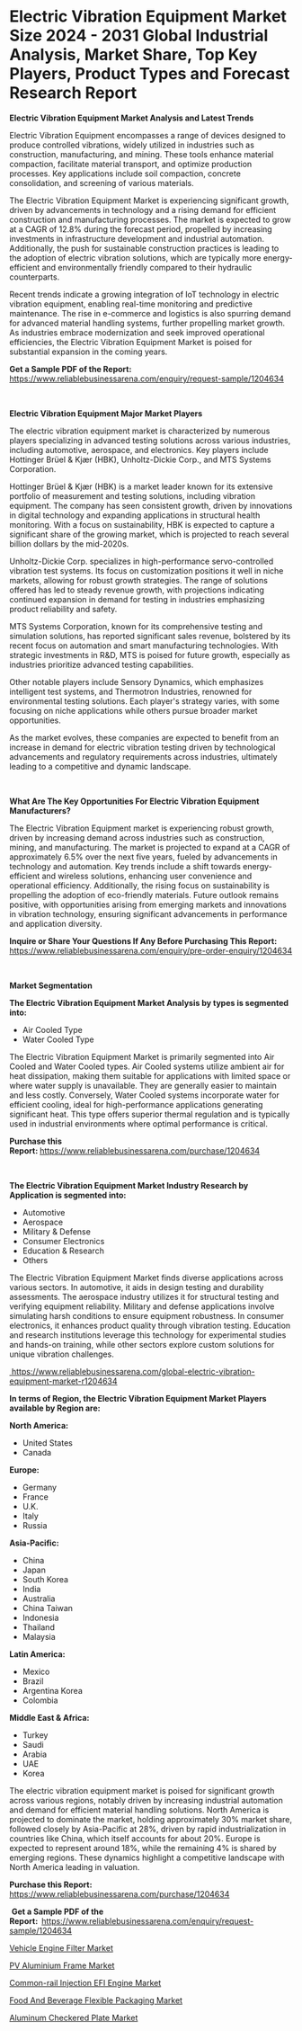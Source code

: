 <p><h1>Electric Vibration Equipment Market Size 2024 - 2031 Global Industrial Analysis, Market Share, Top Key Players, Product Types and Forecast Research Report</h1></p><p><strong>Electric Vibration Equipment Market Analysis and Latest Trends</strong></p>
<p><p>Electric Vibration Equipment encompasses a range of devices designed to produce controlled vibrations, widely utilized in industries such as construction, manufacturing, and mining. These tools enhance material compaction, facilitate material transport, and optimize production processes. Key applications include soil compaction, concrete consolidation, and screening of various materials.</p><p>The Electric Vibration Equipment Market is experiencing significant growth, driven by advancements in technology and a rising demand for efficient construction and manufacturing processes. The market is expected to grow at a CAGR of 12.8% during the forecast period, propelled by increasing investments in infrastructure development and industrial automation. Additionally, the push for sustainable construction practices is leading to the adoption of electric vibration solutions, which are typically more energy-efficient and environmentally friendly compared to their hydraulic counterparts.</p><p>Recent trends indicate a growing integration of IoT technology in electric vibration equipment, enabling real-time monitoring and predictive maintenance. The rise in e-commerce and logistics is also spurring demand for advanced material handling systems, further propelling market growth. As industries embrace modernization and seek improved operational efficiencies, the Electric Vibration Equipment Market is poised for substantial expansion in the coming years.</p></p>
<p><strong>Get a Sample PDF of the Report:&nbsp;</strong> <a href="https://www.reliablebusinessarena.com/enquiry/request-sample/1204634?utm_campaign=1337&utm_medium=2&utm_source=Github&utm_content=ia&utm_term=16102024&utm_id=electric-vibration-equipment">https://www.reliablebusinessarena.com/enquiry/request-sample/1204634</a></p>
<p>&nbsp;</p>
<p><strong>Electric Vibration Equipment Major Market Players</strong></p>
<p><p>The electric vibration equipment market is characterized by numerous players specializing in advanced testing solutions across various industries, including automotive, aerospace, and electronics. Key players include Hottinger Brüel & Kjær (HBK), Unholtz-Dickie Corp., and MTS Systems Corporation.</p><p>Hottinger Brüel & Kjær (HBK) is a market leader known for its extensive portfolio of measurement and testing solutions, including vibration equipment. The company has seen consistent growth, driven by innovations in digital technology and expanding applications in structural health monitoring. With a focus on sustainability, HBK is expected to capture a significant share of the growing market, which is projected to reach several billion dollars by the mid-2020s.</p><p>Unholtz-Dickie Corp. specializes in high-performance servo-controlled vibration test systems. Its focus on customization positions it well in niche markets, allowing for robust growth strategies. The range of solutions offered has led to steady revenue growth, with projections indicating continued expansion in demand for testing in industries emphasizing product reliability and safety.</p><p>MTS Systems Corporation, known for its comprehensive testing and simulation solutions, has reported significant sales revenue, bolstered by its recent focus on automation and smart manufacturing technologies. With strategic investments in R&D, MTS is poised for future growth, especially as industries prioritize advanced testing capabilities.</p><p>Other notable players include Sensory Dynamics, which emphasizes intelligent test systems, and Thermotron Industries, renowned for environmental testing solutions. Each player's strategy varies, with some focusing on niche applications while others pursue broader market opportunities.</p><p>As the market evolves, these companies are expected to benefit from an increase in demand for electric vibration testing driven by technological advancements and regulatory requirements across industries, ultimately leading to a competitive and dynamic landscape.</p></p>
<p>&nbsp;</p>
<p><strong>What Are The Key Opportunities For Electric Vibration Equipment Manufacturers?</strong></p>
<p><p>The Electric Vibration Equipment market is experiencing robust growth, driven by increasing demand across industries such as construction, mining, and manufacturing. The market is projected to expand at a CAGR of approximately 6.5% over the next five years, fueled by advancements in technology and automation. Key trends include a shift towards energy-efficient and wireless solutions, enhancing user convenience and operational efficiency. Additionally, the rising focus on sustainability is propelling the adoption of eco-friendly materials. Future outlook remains positive, with opportunities arising from emerging markets and innovations in vibration technology, ensuring significant advancements in performance and application diversity.</p></p>
<p><strong>Inquire or Share Your Questions If Any Before Purchasing This Report:</strong> <a href="https://www.reliablebusinessarena.com/enquiry/pre-order-enquiry/1204634?utm_campaign=1337&utm_medium=2&utm_source=Github&utm_content=ia&utm_term=16102024&utm_id=electric-vibration-equipment">https://www.reliablebusinessarena.com/enquiry/pre-order-enquiry/1204634</a></p>
<p>&nbsp;</p>
<p><strong>Market Segmentation</strong></p>
<p><strong>The Electric Vibration Equipment Market Analysis by types is segmented into:</strong></p>
<p><ul><li>Air Cooled Type</li><li>Water Cooled Type</li></ul></p>
<p><p>The Electric Vibration Equipment Market is primarily segmented into Air Cooled and Water Cooled types. Air Cooled systems utilize ambient air for heat dissipation, making them suitable for applications with limited space or where water supply is unavailable. They are generally easier to maintain and less costly. Conversely, Water Cooled systems incorporate water for efficient cooling, ideal for high-performance applications generating significant heat. This type offers superior thermal regulation and is typically used in industrial environments where optimal performance is critical.</p></p>
<p><strong>Purchase this Report:&nbsp;</strong><a href="https://www.reliablebusinessarena.com/purchase/1204634?utm_campaign=1337&utm_medium=2&utm_source=Github&utm_content=ia&utm_term=16102024&utm_id=electric-vibration-equipment">https://www.reliablebusinessarena.com/purchase/1204634</a></p>
<p>&nbsp;</p>
<p><strong>The Electric Vibration Equipment Market Industry Research by Application is segmented into:</strong></p>
<p><ul><li>Automotive</li><li>Aerospace</li><li>Military & Defense</li><li>Consumer Electronics</li><li>Education & Research</li><li>Others</li></ul></p>
<p><p>The Electric Vibration Equipment Market finds diverse applications across various sectors. In automotive, it aids in design testing and durability assessments. The aerospace industry utilizes it for structural testing and verifying equipment reliability. Military and defense applications involve simulating harsh conditions to ensure equipment robustness. In consumer electronics, it enhances product quality through vibration testing. Education and research institutions leverage this technology for experimental studies and hands-on training, while other sectors explore custom solutions for unique vibration challenges.</p></p>
<p><a href="https://www.reliablebusinessarena.com/global-electric-vibration-equipment-market-r1204634?utm_campaign=1337&utm_medium=2&utm_source=Github&utm_content=ia&utm_term=16102024&utm_id=electric-vibration-equipment">&nbsp;https://www.reliablebusinessarena.com/global-electric-vibration-equipment-market-r1204634</a></p>
<p><strong>In terms of Region, the Electric Vibration Equipment Market Players available by Region are:</strong></p>
<p>
    <p> <strong> North America: </strong>
        <ul>
            <li>United States</li>
            <li>Canada</li>
        </ul>
        </p> 
    <p> <strong> Europe: </strong>
        <ul>
            <li>Germany</li>
            <li>France</li>
            <li>U.K.</li>
            <li>Italy</li>
            <li>Russia</li>
        </ul>
        </p> 
    <p> <strong> Asia-Pacific: </strong>
        <ul>
            <li>China</li>
            <li>Japan</li>
            <li>South Korea</li>
            <li>India</li>
            <li>Australia</li>
            <li>China Taiwan</li>
            <li>Indonesia</li>
            <li>Thailand</li>
            <li>Malaysia</li>
        </ul>
        </p> 
    <p> <strong> Latin America: </strong>
        <ul>
            <li>Mexico</li>
            <li>Brazil</li>
            <li>Argentina Korea</li>
            <li>Colombia</li>
        </ul>
        </p> 
    <p> <strong> Middle East & Africa: </strong>
        <ul>
            <li>Turkey</li>
            <li>Saudi</li>
            <li>Arabia</li>
            <li>UAE</li>
            <li>Korea</li>
        </ul>
    </p>
    </p>
<p><p>The electric vibration equipment market is poised for significant growth across various regions, notably driven by increasing industrial automation and demand for efficient material handling solutions. North America is projected to dominate the market, holding approximately 30% market share, followed closely by Asia-Pacific at 28%, driven by rapid industrialization in countries like China, which itself accounts for about 20%. Europe is expected to represent around 18%, while the remaining 4% is shared by emerging regions. These dynamics highlight a competitive landscape with North America leading in valuation.</p></p>
<p><strong>Purchase this Report: </strong><a href="https://www.reliablebusinessarena.com/purchase/1204634?utm_campaign=1337&utm_medium=2&utm_source=Github&utm_content=ia&utm_term=16102024&utm_id=electric-vibration-equipment">https://www.reliablebusinessarena.com/purchase/1204634</a></p>
<p>&nbsp;<strong>Get a Sample PDF of the Report:&nbsp;&nbsp;</strong><a href="https://www.reliablebusinessarena.com/enquiry/request-sample/1204634?utm_campaign=1337&utm_medium=2&utm_source=Github&utm_content=ia&utm_term=16102024&utm_id=electric-vibration-equipment">https://www.reliablebusinessarena.com/enquiry/request-sample/1204634</a></p>
<p><strong></strong></p>
<p><p><a href="https://github.com/trinityagqtf/Market-Research-Report-List-1/blob/main/vehicle-engine-filter-market.md?utm_campaign=1337&utm_medium=2&utm_source=Github&utm_content=ia&utm_term=16102024&utm_id=electric-vibration-equipment">Vehicle Engine Filter Market</a></p><p><a href="https://www.linkedin.com/pulse/pv-aluminium-frame-market-evolution-key-trends-regional-dynamics-gcnje?trk=public_post_embed_feed-article-content&utm_campaign=1337&utm_medium=2&utm_source=Github&utm_content=ia&utm_term=16102024&utm_id=electric-vibration-equipment">PV Aluminium Frame Market</a></p><p><a href="https://github.com/annabelpric84w/Market-Research-Report-List-1/blob/main/common-rail-injection-efi-engine-market.md?utm_campaign=1337&utm_medium=2&utm_source=Github&utm_content=ia&utm_term=16102024&utm_id=electric-vibration-equipment">Common-rail Injection EFI Engine Market</a></p><p><a href="https://www.linkedin.com/pulse/emerging-opportunities-challenges-global-food-beverage-flexible-zg3ff?trk=public_post_embed_feed-article-content&utm_campaign=1337&utm_medium=2&utm_source=Github&utm_content=ia&utm_term=16102024&utm_id=electric-vibration-equipment">Food And Beverage Flexible Packaging Market</a></p><p><a href="https://www.linkedin.com/pulse/emerging-aluminum-checkered-plate-market-opportunities-b5rce?trk=public_post_embed_feed-article-content&utm_campaign=1337&utm_medium=2&utm_source=Github&utm_content=ia&utm_term=16102024&utm_id=electric-vibration-equipment">Aluminum Checkered Plate Market</a></p></p>